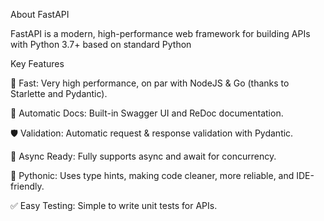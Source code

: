 About FastAPI

FastAPI
is a modern, high-performance web framework for building APIs with Python 3.7+ based on standard Python


Key Features

🚀 Fast: Very high performance, on par with NodeJS & Go (thanks to Starlette and Pydantic).

📖 Automatic Docs: Built-in Swagger UI and ReDoc documentation.

🛡 Validation: Automatic request & response validation with Pydantic.

🔄 Async Ready: Fully supports async and await for concurrency.

🐍 Pythonic: Uses type hints, making code cleaner, more reliable, and IDE-friendly.

✅ Easy Testing: Simple to write unit tests for APIs.